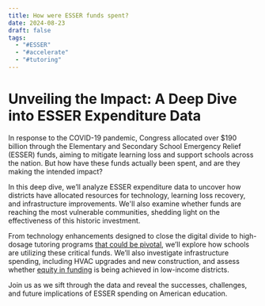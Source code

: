 ```yaml
---
title: How were ESSER funds spent?
date: 2024-08-23
draft: false
tags:
  - "#ESSER"
  - "#accelerate"
  - "#tutoring"
---
```

 
# Unveiling the Impact: A Deep Dive into ESSER Expenditure Data

In response to the COVID-19 pandemic, Congress allocated over $190 billion through the Elementary and Secondary School Emergency Relief (ESSER) funds, aiming to mitigate learning loss and support schools across the nation. But how have these funds actually been spent, and are they making the intended impact?

In this deep dive, we’ll analyze ESSER expenditure data to uncover how districts have allocated resources for technology, learning loss recovery, and infrastructure improvements. We'll also examine whether funds are reaching the most vulnerable communities, shedding light on the effectiveness of this historic investment.

From technology enhancements designed to close the digital divide to high-dosage tutoring programs [that could be pivotal](https://www.brookings.edu/research/the-case-for-high-dosage-tutoring-during-the-pandemic/), we’ll explore how schools are utilizing these critical funds. We’ll also investigate infrastructure spending, including HVAC upgrades and new construction, and assess whether [equity in funding](https://www.edweek.org/leadership/the-state-of-k-12-schools-post-covid-19-4-key-trends/2022/03) is being achieved in low-income districts.

Join us as we sift through the data and reveal the successes, challenges, and future implications of ESSER spending on American education.
